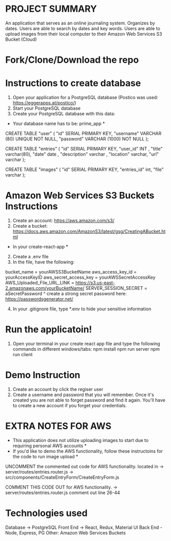 # PROJECT SUMMARY
An application that serves as an online journaling system. 
Organizes by dates. 
Users are able to search by dates and key words. 
Users are able to upload images from their local computer to their Amazon Web Services S3 Bucket (Cloud) 

# Fork/Clone/Download the repo 

# Instructions to create database
1. Open your application for a PostgreSQL database (Postico was used: https://eggerapps.at/postico/)
2. Start your PostgreSQL database
3. Create your PostgreSQL database with this data:

* Your database name has to be: prime_app *

CREATE TABLE "user" (
    "id" SERIAL PRIMARY KEY,
    "username" VARCHAR (80) UNIQUE NOT NULL,
    "password" VARCHAR (1000) NOT NULL
);

CREATE TABLE "entries" (
	"id" SERIAL PRIMARY KEY, 
	"user_id" INT ,
	"title" varchar(80), 
	"date" date , 
	"description" varchar ,
	"location" varchar,
	"url" varchar
);

CREATE TABLE "images" (
	"id" SERIAL PRIMARY KEY, 
	"entries_id" int,
	"file" varchar
);

# Amazon Web Services S3 Buckets Instructions
1. Create an account: https://aws.amazon.com/s3/
2. Create a bucket: https://docs.aws.amazon.com/AmazonS3/latest/gsg/CreatingABucket.html
* In your create-react-app *
2. Create a .env file 
3. In the file, have the following: 

bucket_name = yourAWSS3BucketName 
aws_access_key_id = yourAccessKeyID
aws_secret_access_key = yourAWSSecretAccessKey
AWS_Uploaded_File_URL_LINK = https://s3.us-east-2.amazonaws.com/yourBucketName/
SERVER_SESSION_SECRET = aSecretPassword
^ create a strong secret password here: https://passwordsgenerator.net/

4. In your .gitignore file, type *.env to hide your sensitive information

# Run the applicatoin!
1. Open your terminal in your create react app file and type the following commands in different windows/tabs:
npm install 
npm run server
npm run client

# Demo Instruction 
1. Create an account by click the regiser user 
2. Create a username and password that you will remember. Once it's created you are not able to forget password and find it again. You'll have to create a new account if you forget your credentials. 


# EXTRA NOTES FOR AWS
* This application does not utilize uploading images to start due to requiring personal AWS accounts *
* If you'd like to demo the AWS functionality, follow these instructoins for the code to run image upload *

UNCOMMENT the commented out code for AWS functionality.
located in 
-> server/routes/entries.router.js
-> src/components/CreateEntryForm/CreateEntryForm.js

COMMENT THIS CODE OUT for AWS functionality. 
-> server/routes/entries.router.js
comment out line 26-44

# Technologies used
Database -> PostgreSQL 
Front End -> React, Redux, Material UI 
Back End - Node, Express, PG
Other: Amazon Web Services Buckets 



